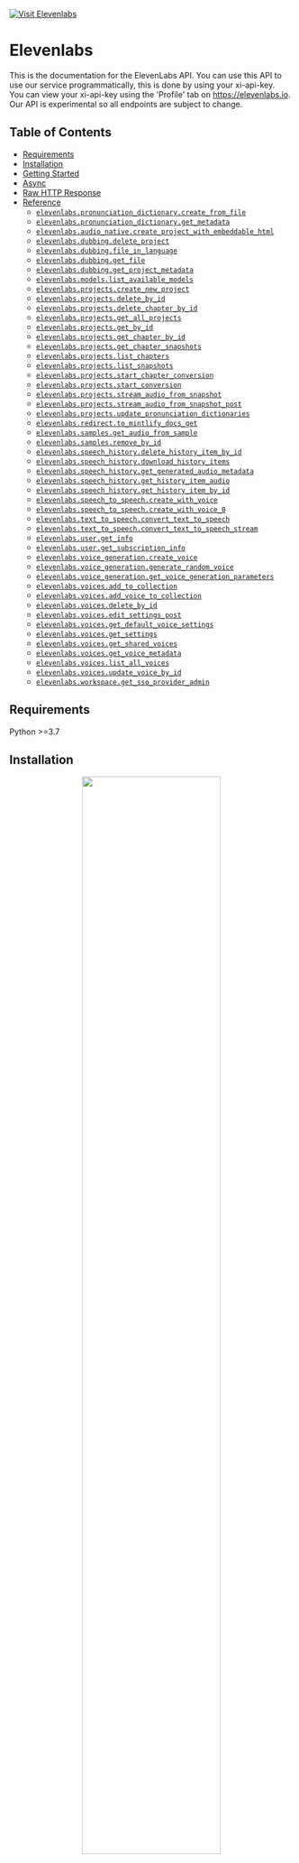 <div align="left">

[![Visit Elevenlabs](./header.png)](https://elevenlabs.com)

# Elevenlabs<a id="elevenlabs"></a>

This is the documentation for the ElevenLabs API. You can use this API to use our service programmatically, this is done by using your xi-api-key. <br/> You can view your xi-api-key using the 'Profile' tab on https://elevenlabs.io. Our API is experimental so all endpoints are subject to change.


</div>

## Table of Contents<a id="table-of-contents"></a>

<!-- toc -->

- [Requirements](#requirements)
- [Installation](#installation)
- [Getting Started](#getting-started)
- [Async](#async)
- [Raw HTTP Response](#raw-http-response)
- [Reference](#reference)
  * [`elevenlabs.pronunciation_dictionary.create_from_file`](#elevenlabspronunciation_dictionarycreate_from_file)
  * [`elevenlabs.pronunciation_dictionary.get_metadata`](#elevenlabspronunciation_dictionaryget_metadata)
  * [`elevenlabs.audio_native.create_project_with_embeddable_html`](#elevenlabsaudio_nativecreate_project_with_embeddable_html)
  * [`elevenlabs.dubbing.delete_project`](#elevenlabsdubbingdelete_project)
  * [`elevenlabs.dubbing.file_in_language`](#elevenlabsdubbingfile_in_language)
  * [`elevenlabs.dubbing.get_file`](#elevenlabsdubbingget_file)
  * [`elevenlabs.dubbing.get_project_metadata`](#elevenlabsdubbingget_project_metadata)
  * [`elevenlabs.models.list_available_models`](#elevenlabsmodelslist_available_models)
  * [`elevenlabs.projects.create_new_project`](#elevenlabsprojectscreate_new_project)
  * [`elevenlabs.projects.delete_by_id`](#elevenlabsprojectsdelete_by_id)
  * [`elevenlabs.projects.delete_chapter_by_id`](#elevenlabsprojectsdelete_chapter_by_id)
  * [`elevenlabs.projects.get_all_projects`](#elevenlabsprojectsget_all_projects)
  * [`elevenlabs.projects.get_by_id`](#elevenlabsprojectsget_by_id)
  * [`elevenlabs.projects.get_chapter_by_id`](#elevenlabsprojectsget_chapter_by_id)
  * [`elevenlabs.projects.get_chapter_snapshots`](#elevenlabsprojectsget_chapter_snapshots)
  * [`elevenlabs.projects.list_chapters`](#elevenlabsprojectslist_chapters)
  * [`elevenlabs.projects.list_snapshots`](#elevenlabsprojectslist_snapshots)
  * [`elevenlabs.projects.start_chapter_conversion`](#elevenlabsprojectsstart_chapter_conversion)
  * [`elevenlabs.projects.start_conversion`](#elevenlabsprojectsstart_conversion)
  * [`elevenlabs.projects.stream_audio_from_snapshot`](#elevenlabsprojectsstream_audio_from_snapshot)
  * [`elevenlabs.projects.stream_audio_from_snapshot_post`](#elevenlabsprojectsstream_audio_from_snapshot_post)
  * [`elevenlabs.projects.update_pronunciation_dictionaries`](#elevenlabsprojectsupdate_pronunciation_dictionaries)
  * [`elevenlabs.redirect.to_mintlify_docs_get`](#elevenlabsredirectto_mintlify_docs_get)
  * [`elevenlabs.samples.get_audio_from_sample`](#elevenlabssamplesget_audio_from_sample)
  * [`elevenlabs.samples.remove_by_id`](#elevenlabssamplesremove_by_id)
  * [`elevenlabs.speech_history.delete_history_item_by_id`](#elevenlabsspeech_historydelete_history_item_by_id)
  * [`elevenlabs.speech_history.download_history_items`](#elevenlabsspeech_historydownload_history_items)
  * [`elevenlabs.speech_history.get_generated_audio_metadata`](#elevenlabsspeech_historyget_generated_audio_metadata)
  * [`elevenlabs.speech_history.get_history_item_audio`](#elevenlabsspeech_historyget_history_item_audio)
  * [`elevenlabs.speech_history.get_history_item_by_id`](#elevenlabsspeech_historyget_history_item_by_id)
  * [`elevenlabs.speech_to_speech.create_with_voice`](#elevenlabsspeech_to_speechcreate_with_voice)
  * [`elevenlabs.speech_to_speech.create_with_voice_0`](#elevenlabsspeech_to_speechcreate_with_voice_0)
  * [`elevenlabs.text_to_speech.convert_text_to_speech`](#elevenlabstext_to_speechconvert_text_to_speech)
  * [`elevenlabs.text_to_speech.convert_text_to_speech_stream`](#elevenlabstext_to_speechconvert_text_to_speech_stream)
  * [`elevenlabs.user.get_info`](#elevenlabsuserget_info)
  * [`elevenlabs.user.get_subscription_info`](#elevenlabsuserget_subscription_info)
  * [`elevenlabs.voice_generation.create_voice`](#elevenlabsvoice_generationcreate_voice)
  * [`elevenlabs.voice_generation.generate_random_voice`](#elevenlabsvoice_generationgenerate_random_voice)
  * [`elevenlabs.voice_generation.get_voice_generation_parameters`](#elevenlabsvoice_generationget_voice_generation_parameters)
  * [`elevenlabs.voices.add_to_collection`](#elevenlabsvoicesadd_to_collection)
  * [`elevenlabs.voices.add_voice_to_collection`](#elevenlabsvoicesadd_voice_to_collection)
  * [`elevenlabs.voices.delete_by_id`](#elevenlabsvoicesdelete_by_id)
  * [`elevenlabs.voices.edit_settings_post`](#elevenlabsvoicesedit_settings_post)
  * [`elevenlabs.voices.get_default_voice_settings`](#elevenlabsvoicesget_default_voice_settings)
  * [`elevenlabs.voices.get_settings`](#elevenlabsvoicesget_settings)
  * [`elevenlabs.voices.get_shared_voices`](#elevenlabsvoicesget_shared_voices)
  * [`elevenlabs.voices.get_voice_metadata`](#elevenlabsvoicesget_voice_metadata)
  * [`elevenlabs.voices.list_all_voices`](#elevenlabsvoiceslist_all_voices)
  * [`elevenlabs.voices.update_voice_by_id`](#elevenlabsvoicesupdate_voice_by_id)
  * [`elevenlabs.workspace.get_sso_provider_admin`](#elevenlabsworkspaceget_sso_provider_admin)

<!-- tocstop -->

## Requirements<a id="requirements"></a>

Python >=3.7

## Installation<a id="installation"></a>
<div align="center">
  <a href="https://konfigthis.com/sdk-sign-up?company=ElevenLabs&language=Python">
    <img src="https://raw.githubusercontent.com/konfig-dev/brand-assets/HEAD/cta-images/python-cta.png" width="70%">
  </a>
</div>

## Getting Started<a id="getting-started"></a>

```python
from pprint import pprint
from eleven_labs_python_sdk import ElevenLabs, ApiException

elevenlabs = ElevenLabs()

try:
    # Add A Pronunciation Dictionary
    create_from_file_response = elevenlabs.pronunciation_dictionary.create_from_file(
        name="string_example",
        xi_api_key="string_example",
        description="string_example",
        file=open("/path/to/file", "rb"),
    )
    print(create_from_file_response)
except ApiException as e:
    print(
        "Exception when calling PronunciationDictionaryApi.create_from_file: %s\n" % e
    )
    pprint(e.body)
    if e.status == 422:
        pprint(e.body["detail"])
    pprint(e.headers)
    pprint(e.status)
    pprint(e.reason)
    pprint(e.round_trip_time)
```

## Async<a id="async"></a>

`async` support is available by prepending `a` to any method.

```python
import asyncio
from pprint import pprint
from eleven_labs_python_sdk import ElevenLabs, ApiException

elevenlabs = ElevenLabs()


async def main():
    try:
        # Add A Pronunciation Dictionary
        create_from_file_response = (
            await elevenlabs.pronunciation_dictionary.acreate_from_file(
                name="string_example",
                xi_api_key="string_example",
                description="string_example",
                file=open("/path/to/file", "rb"),
            )
        )
        print(create_from_file_response)
    except ApiException as e:
        print(
            "Exception when calling PronunciationDictionaryApi.create_from_file: %s\n"
            % e
        )
        pprint(e.body)
        if e.status == 422:
            pprint(e.body["detail"])
        pprint(e.headers)
        pprint(e.status)
        pprint(e.reason)
        pprint(e.round_trip_time)


asyncio.run(main())
```

## Raw HTTP Response<a id="raw-http-response"></a>

To access raw HTTP response values, use the `.raw` namespace.

```python
from pprint import pprint
from eleven_labs_python_sdk import ElevenLabs, ApiException

elevenlabs = ElevenLabs()

try:
    # Add A Pronunciation Dictionary
    create_from_file_response = (
        elevenlabs.pronunciation_dictionary.raw.create_from_file(
            name="string_example",
            xi_api_key="string_example",
            description="string_example",
            file=open("/path/to/file", "rb"),
        )
    )
    pprint(create_from_file_response.body)
    pprint(create_from_file_response.body["id"])
    pprint(create_from_file_response.body["name"])
    pprint(create_from_file_response.body["created_by"])
    pprint(create_from_file_response.body["creation_time_unix"])
    pprint(create_from_file_response.body["version_id"])
    pprint(create_from_file_response.body["description"])
    pprint(create_from_file_response.headers)
    pprint(create_from_file_response.status)
    pprint(create_from_file_response.round_trip_time)
except ApiException as e:
    print(
        "Exception when calling PronunciationDictionaryApi.create_from_file: %s\n" % e
    )
    pprint(e.body)
    if e.status == 422:
        pprint(e.body["detail"])
    pprint(e.headers)
    pprint(e.status)
    pprint(e.reason)
    pprint(e.round_trip_time)
```


## Reference<a id="reference"></a>
### `elevenlabs.pronunciation_dictionary.create_from_file`<a id="elevenlabspronunciation_dictionarycreate_from_file"></a>

Creates a new pronunciation dictionary from a lexicon .PLS file

#### 🛠️ Usage<a id="🛠️-usage"></a>

```python
create_from_file_response = elevenlabs.pronunciation_dictionary.create_from_file(
    name="string_example",
    xi_api_key="string_example",
    description="string_example",
    file=open("/path/to/file", "rb"),
)
```

#### ⚙️ Parameters<a id="⚙️-parameters"></a>

##### name: `str`<a id="name-str"></a>

The name of the pronunciation dictionary, used for identification only.

##### xi_api_key: `str`<a id="xi_api_key-str"></a>

Your API key. This is required by most endpoints to access our API programatically. You can view your xi-api-key using the 'Profile' tab on the website.

##### description: `str`<a id="description-str"></a>

A description of the pronunciation dictionary, used for identification only.

##### file: `IO`<a id="file-io"></a>

A lexicon .pls file which we will use to initialize the project with.

#### ⚙️ Request Body<a id="⚙️-request-body"></a>

[`BodyAddAPronunciationDictionaryV1PronunciationDictionariesAddFromFilePost`](./eleven_labs_python_sdk/type/body_add_a_pronunciation_dictionary_v1_pronunciation_dictionaries_add_from_file_post.py)
#### 🔄 Return<a id="🔄-return"></a>

[`AddPronunciationDictionaryResponseModel`](./eleven_labs_python_sdk/pydantic/add_pronunciation_dictionary_response_model.py)

#### 🌐 Endpoint<a id="🌐-endpoint"></a>

`/v1/pronunciation-dictionaries/add-from-file` `post`

[🔙 **Back to Table of Contents**](#table-of-contents)

---

### `elevenlabs.pronunciation_dictionary.get_metadata`<a id="elevenlabspronunciation_dictionaryget_metadata"></a>

Get metadata for a pronunciation dictionary

#### 🛠️ Usage<a id="🛠️-usage"></a>

```python
get_metadata_response = elevenlabs.pronunciation_dictionary.get_metadata(
    pronunciation_dictionary_id="21m00Tcm4TlvDq8ikWAM",
    xi_api_key="string_example",
)
```

#### ⚙️ Parameters<a id="⚙️-parameters"></a>

##### pronunciation_dictionary_id: `str`<a id="pronunciation_dictionary_id-str"></a>

The id of the pronunciation dictionary

##### xi_api_key: `str`<a id="xi_api_key-str"></a>

Your API key. This is required by most endpoints to access our API programatically. You can view your xi-api-key using the 'Profile' tab on the website.

#### 🔄 Return<a id="🔄-return"></a>

[`GetPronunciationDictionaryMetadataResponseModel`](./eleven_labs_python_sdk/pydantic/get_pronunciation_dictionary_metadata_response_model.py)

#### 🌐 Endpoint<a id="🌐-endpoint"></a>

`/v1/pronunciation-dictionaries/{pronunciation_dictionary_id}` `get`

[🔙 **Back to Table of Contents**](#table-of-contents)

---

### `elevenlabs.audio_native.create_project_with_embeddable_html`<a id="elevenlabsaudio_nativecreate_project_with_embeddable_html"></a>

Creates AudioNative enabled project, optionally starts conversion and returns project id and embeddable html snippet.

#### 🛠️ Usage<a id="🛠️-usage"></a>

```python
create_project_with_embeddable_html_response = (
    elevenlabs.audio_native.create_project_with_embeddable_html(
        name="string_example",
        file=open("/path/to/file", "rb"),
        xi_api_key="string_example",
        title="string_example",
        image="string_example",
        author="string_example",
        small=False,
        text_color="string_example",
        background_color="string_example",
        sessionization=0,
        voice_id="string_example",
        model_id="string_example",
        auto_convert=False,
    )
)
```

#### ⚙️ Parameters<a id="⚙️-parameters"></a>

##### name: `str`<a id="name-str"></a>

Project name.

##### file: `IO`<a id="file-io"></a>

Either txt or HTML input file containing the article content. HTML should be formatted as follows '&lt;html&gt;&lt;body&gt;&lt;div&gt;&lt;p&gt;Your content&lt;/p&gt;&lt;h5&gt;More of your content&lt;/h5&gt;&lt;p&gt;Some more of your content&lt;/p&gt;&lt;/div&gt;&lt;/body&gt;&lt;/html&gt;'

##### xi_api_key: `str`<a id="xi_api_key-str"></a>

Your API key. This is required by most endpoints to access our API programatically. You can view your xi-api-key using the 'Profile' tab on the website.

##### title: `str`<a id="title-str"></a>

Title used in the player and inserted at the top of the uploaded article. If not provided, the default title set in the Player settings is used.

##### image: `str`<a id="image-str"></a>

Image URL used in the player. If not provided, default image set in the Player settings is used.

##### author: `str`<a id="author-str"></a>

Author used in the player and inserted at the start of the uploaded article. If not provided, the default author set in the Player settings is used.

##### small: `bool`<a id="small-bool"></a>

Whether to use small player or not. If not provided, default value set in the Player settings is used.

##### text_color: `str`<a id="text_color-str"></a>

Text color used in the player. If not provided, default text color set in the Player settings is used.

##### background_color: `str`<a id="background_color-str"></a>

Background color used in the player. If not provided, default background color set in the Player settings is used.

##### sessionization: `int`<a id="sessionization-int"></a>

Specifies for how many minutes to persist the session across page reloads. If not provided, default sessionization set in the Player settings is used.

##### voice_id: `str`<a id="voice_id-str"></a>

Voice ID used to voice the content. If not provided, default voice ID set in the Player settings is used.

##### model_id: `str`<a id="model_id-str"></a>

TTS Model ID used in the player. If not provided, default model ID set in the Player settings is used.

##### auto_convert: `bool`<a id="auto_convert-bool"></a>

Whether to auto convert the project to audio or not.

#### ⚙️ Request Body<a id="⚙️-request-body"></a>

[`BodyCreatesAudioNativeEnabledProjectV1AudioNativePost`](./eleven_labs_python_sdk/type/body_creates_audio_native_enabled_project_v1_audio_native_post.py)
#### 🔄 Return<a id="🔄-return"></a>

[`AudioNativeCreateProjectResponseModel`](./eleven_labs_python_sdk/pydantic/audio_native_create_project_response_model.py)

#### 🌐 Endpoint<a id="🌐-endpoint"></a>

`/v1/audio-native` `post`

[🔙 **Back to Table of Contents**](#table-of-contents)

---

### `elevenlabs.dubbing.delete_project`<a id="elevenlabsdubbingdelete_project"></a>

Deletes a dubbing project.

#### 🛠️ Usage<a id="🛠️-usage"></a>

```python
delete_project_response = elevenlabs.dubbing.delete_project(
    dubbing_id="dubbing_id_example",
    xi_api_key="string_example",
)
```

#### ⚙️ Parameters<a id="⚙️-parameters"></a>

##### dubbing_id: `str`<a id="dubbing_id-str"></a>

ID of the dubbing project.

##### xi_api_key: `str`<a id="xi_api_key-str"></a>

Your API key. This is required by most endpoints to access our API programatically. You can view your xi-api-key using the 'Profile' tab on the website.

#### 🌐 Endpoint<a id="🌐-endpoint"></a>

`/v1/dubbing/{dubbing_id}` `delete`

[🔙 **Back to Table of Contents**](#table-of-contents)

---

### `elevenlabs.dubbing.file_in_language`<a id="elevenlabsdubbingfile_in_language"></a>

Dubs provided audio or video file into given language.

#### 🛠️ Usage<a id="🛠️-usage"></a>

```python
file_in_language_response = elevenlabs.dubbing.file_in_language(
    target_lang="string_example",
    xi_api_key="string_example",
    mode="string_example",
    file=open("/path/to/file", "rb"),
    csv_file=open("/path/to/file", "rb"),
    foreground_audio_file=open("/path/to/file", "rb"),
    background_audio_file=open("/path/to/file", "rb"),
    name="string_example",
    source_url="string_example",
    source_lang="auto",
    num_speakers=0,
    watermark=False,
    start_time=1,
    end_time=1,
    highest_resolution=False,
    dubbing_studio=False,
)
```

#### ⚙️ Parameters<a id="⚙️-parameters"></a>

##### target_lang: `str`<a id="target_lang-str"></a>

Target language.

##### xi_api_key: `str`<a id="xi_api_key-str"></a>

Your API key. This is required by most endpoints to access our API programatically. You can view your xi-api-key using the 'Profile' tab on the website.

##### mode: `str`<a id="mode-str"></a>

automatic or manual.

##### file: `IO`<a id="file-io"></a>

One or more audio files to clone the voice from

##### csv_file: `IO`<a id="csv_file-io"></a>

CSV file containing transcription/translation metadata

##### foreground_audio_file: `IO`<a id="foreground_audio_file-io"></a>

For use only with csv input

##### background_audio_file: `IO`<a id="background_audio_file-io"></a>

For use only with csv input

##### name: `str`<a id="name-str"></a>

Name of the dubbing project.

##### source_url: `str`<a id="source_url-str"></a>

URL of the source video/audio file.

##### source_lang: `str`<a id="source_lang-str"></a>

Source language.

##### num_speakers: `int`<a id="num_speakers-int"></a>

Number of speakers to use for the dubbing.

##### watermark: `bool`<a id="watermark-bool"></a>

Whether to apply watermark to the output video.

##### start_time: `int`<a id="start_time-int"></a>

Start time of the source video/audio file.

##### end_time: `int`<a id="end_time-int"></a>

End time of the source video/audio file.

##### highest_resolution: `bool`<a id="highest_resolution-bool"></a>

Whether to use the highest resolution available.

##### dubbing_studio: `bool`<a id="dubbing_studio-bool"></a>

Whether to prepare dub for edits in dubbing studio.

#### ⚙️ Request Body<a id="⚙️-request-body"></a>

[`BodyDubAVideoOrAnAudioFileV1DubbingPost`](./eleven_labs_python_sdk/type/body_dub_a_video_or_an_audio_file_v1_dubbing_post.py)
#### 🔄 Return<a id="🔄-return"></a>

[`DoDubbingResponseModel`](./eleven_labs_python_sdk/pydantic/do_dubbing_response_model.py)

#### 🌐 Endpoint<a id="🌐-endpoint"></a>

`/v1/dubbing` `post`

[🔙 **Back to Table of Contents**](#table-of-contents)

---

### `elevenlabs.dubbing.get_file`<a id="elevenlabsdubbingget_file"></a>

Returns dubbed file as a streamed file. Videos will be returned in MP4 format and audio only dubs will be returned in MP3.

#### 🛠️ Usage<a id="🛠️-usage"></a>

```python
elevenlabs.dubbing.get_file(
    dubbing_id="dubbing_id_example",
    language_code="language_code_example",
    xi_api_key="string_example",
)
```

#### ⚙️ Parameters<a id="⚙️-parameters"></a>

##### dubbing_id: `str`<a id="dubbing_id-str"></a>

ID of the dubbing project.

##### language_code: `str`<a id="language_code-str"></a>

ID of the language.

##### xi_api_key: `str`<a id="xi_api_key-str"></a>

Your API key. This is required by most endpoints to access our API programatically. You can view your xi-api-key using the 'Profile' tab on the website.

#### 🌐 Endpoint<a id="🌐-endpoint"></a>

`/v1/dubbing/{dubbing_id}/audio/{language_code}` `get`

[🔙 **Back to Table of Contents**](#table-of-contents)

---

### `elevenlabs.dubbing.get_project_metadata`<a id="elevenlabsdubbingget_project_metadata"></a>

Returns metadata about a dubbing project, including whether it's still in progress or not

#### 🛠️ Usage<a id="🛠️-usage"></a>

```python
get_project_metadata_response = elevenlabs.dubbing.get_project_metadata(
    dubbing_id="dubbing_id_example",
    xi_api_key="string_example",
)
```

#### ⚙️ Parameters<a id="⚙️-parameters"></a>

##### dubbing_id: `str`<a id="dubbing_id-str"></a>

ID of the dubbing project.

##### xi_api_key: `str`<a id="xi_api_key-str"></a>

Your API key. This is required by most endpoints to access our API programatically. You can view your xi-api-key using the 'Profile' tab on the website.

#### 🔄 Return<a id="🔄-return"></a>

[`DubbingMetadataResponse`](./eleven_labs_python_sdk/pydantic/dubbing_metadata_response.py)

#### 🌐 Endpoint<a id="🌐-endpoint"></a>

`/v1/dubbing/{dubbing_id}` `get`

[🔙 **Back to Table of Contents**](#table-of-contents)

---

### `elevenlabs.models.list_available_models`<a id="elevenlabsmodelslist_available_models"></a>

Gets a list of available models.

#### 🛠️ Usage<a id="🛠️-usage"></a>

```python
list_available_models_response = elevenlabs.models.list_available_models(
    xi_api_key="string_example",
)
```

#### ⚙️ Parameters<a id="⚙️-parameters"></a>

##### xi_api_key: `str`<a id="xi_api_key-str"></a>

Your API key. This is required by most endpoints to access our API programatically. You can view your xi-api-key using the 'Profile' tab on the website.

#### 🔄 Return<a id="🔄-return"></a>

[`ModelsListAvailableModelsResponse`](./eleven_labs_python_sdk/pydantic/models_list_available_models_response.py)

#### 🌐 Endpoint<a id="🌐-endpoint"></a>

`/v1/models` `get`

[🔙 **Back to Table of Contents**](#table-of-contents)

---

### `elevenlabs.projects.create_new_project`<a id="elevenlabsprojectscreate_new_project"></a>

Creates a new project, it can be either initialized as blank, from a document or from a URL.

#### 🛠️ Usage<a id="🛠️-usage"></a>

```python
create_new_project_response = elevenlabs.projects.create_new_project(
    name="string_example",
    default_title_voice_id="string_example",
    default_paragraph_voice_id="string_example",
    default_model_id="string_example",
    pronunciation_dictionary_locators=["string_example"],
    xi_api_key="string_example",
    title="string_example",
    from_url="string_example",
    from_document=open("/path/to/file", "rb"),
    quality_preset="standard",
    author="string_example",
    isbn_number="string_example",
    acx_volume_normalization=False,
    volume_normalization=False,
    callback_url="string_example",
)
```

#### ⚙️ Parameters<a id="⚙️-parameters"></a>

##### name: `str`<a id="name-str"></a>

The name of the project, used for identification only.

##### default_title_voice_id: `str`<a id="default_title_voice_id-str"></a>

The voice_id that corresponds to the default voice used for new titles.

##### default_paragraph_voice_id: `str`<a id="default_paragraph_voice_id-str"></a>

The voice_id that corresponds to the default voice used for new paragraphs.

##### default_model_id: `str`<a id="default_model_id-str"></a>

The model_id of the model to be used for this project, you can query GET https://api.elevenlabs.io/v1/models to list all available models.

##### pronunciation_dictionary_locators: [`BodyAddProjectV1ProjectsAddPostPronunciationDictionaryLocators`](./eleven_labs_python_sdk/type/body_add_project_v1_projects_add_post_pronunciation_dictionary_locators.py)<a id="pronunciation_dictionary_locators-bodyaddprojectv1projectsaddpostpronunciationdictionarylocatorseleven_labs_python_sdktypebody_add_project_v1_projects_add_post_pronunciation_dictionary_locatorspy"></a>

##### xi_api_key: `str`<a id="xi_api_key-str"></a>

Your API key. This is required by most endpoints to access our API programatically. You can view your xi-api-key using the 'Profile' tab on the website.

##### title: `str`<a id="title-str"></a>

An optional name of the author of the project, this will be added as metadata to the mp3 file on project / chapter download.

##### from_url: `str`<a id="from_url-str"></a>

An optional URL from which we will extract content to initialize the project. If this is set, 'from_url' must be null. If neither 'from_url' or 'from_document' are provided we will initialize the project as blank.

##### from_document: `IO`<a id="from_document-io"></a>

An optional .epub, .pdf, .txt or similar file can be provided. If provided, we will initialize the project with its content. If this is set, 'from_url' must be null.  If neither 'from_url' or 'from_document' are provided we will initialize the project as blank.

##### quality_preset: `str`<a id="quality_preset-str"></a>

Output quality of the generated audio. Must be one of: standard - standard output format, 128kbps with 44.1kHz sample rate. high - high quality output format, 192kbps with 44.1kHz sample rate and major improvements on our side. Using this setting increases the character cost by 20%. ultra - ultra quality output format, 192kbps with 44.1kHz sample rate and highest improvements on our side. Using this setting increases the character cost by 50%. 

##### author: `str`<a id="author-str"></a>

An optional name of the author of the project, this will be added as metadata to the mp3 file on project / chapter download.

##### isbn_number: `str`<a id="isbn_number-str"></a>

An optional ISBN number of the project you want to create, this will be added as metadata to the mp3 file on project / chapter download.

##### acx_volume_normalization: `bool`<a id="acx_volume_normalization-bool"></a>

[Deprecated] When the project is downloaded, should the returned audio have postprocessing in order to make it compliant with audiobook normalized volume requirements

##### volume_normalization: `bool`<a id="volume_normalization-bool"></a>

When the project is downloaded, should the returned audio have postprocessing in order to make it compliant with audiobook normalized volume requirements

##### callback_url: `str`<a id="callback_url-str"></a>

A url that will be called by our service when the project is converted with a json containing the status of the conversion

#### ⚙️ Request Body<a id="⚙️-request-body"></a>

[`BodyAddProjectV1ProjectsAddPost`](./eleven_labs_python_sdk/type/body_add_project_v1_projects_add_post.py)
#### 🔄 Return<a id="🔄-return"></a>

[`AddProjectResponseModel`](./eleven_labs_python_sdk/pydantic/add_project_response_model.py)

#### 🌐 Endpoint<a id="🌐-endpoint"></a>

`/v1/projects/add` `post`

[🔙 **Back to Table of Contents**](#table-of-contents)

---

### `elevenlabs.projects.delete_by_id`<a id="elevenlabsprojectsdelete_by_id"></a>

Delete a project by its project_id.

#### 🛠️ Usage<a id="🛠️-usage"></a>

```python
delete_by_id_response = elevenlabs.projects.delete_by_id(
    project_id="21m00Tcm4TlvDq8ikWAM",
    xi_api_key="string_example",
)
```

#### ⚙️ Parameters<a id="⚙️-parameters"></a>

##### project_id: `str`<a id="project_id-str"></a>

The project_id of the project, you can query GET https://api.elevenlabs.io/v1/projects to list all available projects.

##### xi_api_key: `str`<a id="xi_api_key-str"></a>

Your API key. This is required by most endpoints to access our API programatically. You can view your xi-api-key using the 'Profile' tab on the website.

#### 🌐 Endpoint<a id="🌐-endpoint"></a>

`/v1/projects/{project_id}` `delete`

[🔙 **Back to Table of Contents**](#table-of-contents)

---

### `elevenlabs.projects.delete_chapter_by_id`<a id="elevenlabsprojectsdelete_chapter_by_id"></a>

Delete a chapter by its chapter_id.

#### 🛠️ Usage<a id="🛠️-usage"></a>

```python
delete_chapter_by_id_response = elevenlabs.projects.delete_chapter_by_id(
    project_id="21m00Tcm4TlvDq8ikWAM",
    chapter_id="21m00Tcm4TlvDq8ikWAM",
    xi_api_key="string_example",
)
```

#### ⚙️ Parameters<a id="⚙️-parameters"></a>

##### project_id: `str`<a id="project_id-str"></a>

The project_id of the project, you can query GET https://api.elevenlabs.io/v1/projects to list all available projects.

##### chapter_id: `str`<a id="chapter_id-str"></a>

The chapter_id of the chapter. You can query GET https://api.elevenlabs.io/v1/projects/{project_id}/chapters to list all available chapters for a project.

##### xi_api_key: `str`<a id="xi_api_key-str"></a>

Your API key. This is required by most endpoints to access our API programatically. You can view your xi-api-key using the 'Profile' tab on the website.

#### 🌐 Endpoint<a id="🌐-endpoint"></a>

`/v1/projects/{project_id}/chapters/{chapter_id}` `delete`

[🔙 **Back to Table of Contents**](#table-of-contents)

---

### `elevenlabs.projects.get_all_projects`<a id="elevenlabsprojectsget_all_projects"></a>

Returns a list of your projects together and its metadata.

#### 🛠️ Usage<a id="🛠️-usage"></a>

```python
get_all_projects_response = elevenlabs.projects.get_all_projects(
    xi_api_key="string_example",
)
```

#### ⚙️ Parameters<a id="⚙️-parameters"></a>

##### xi_api_key: `str`<a id="xi_api_key-str"></a>

Your API key. This is required by most endpoints to access our API programatically. You can view your xi-api-key using the 'Profile' tab on the website.

#### 🔄 Return<a id="🔄-return"></a>

[`GetProjectsResponseModel`](./eleven_labs_python_sdk/pydantic/get_projects_response_model.py)

#### 🌐 Endpoint<a id="🌐-endpoint"></a>

`/v1/projects` `get`

[🔙 **Back to Table of Contents**](#table-of-contents)

---

### `elevenlabs.projects.get_by_id`<a id="elevenlabsprojectsget_by_id"></a>

Returns information about a specific project. This endpoint returns more detailed information about a project than GET api.elevenlabs.io/v1/projects.

#### 🛠️ Usage<a id="🛠️-usage"></a>

```python
get_by_id_response = elevenlabs.projects.get_by_id(
    project_id="21m00Tcm4TlvDq8ikWAM",
    xi_api_key="string_example",
)
```

#### ⚙️ Parameters<a id="⚙️-parameters"></a>

##### project_id: `str`<a id="project_id-str"></a>

The project_id of the project, you can query GET https://api.elevenlabs.io/v1/projects to list all available projects.

##### xi_api_key: `str`<a id="xi_api_key-str"></a>

Your API key. This is required by most endpoints to access our API programatically. You can view your xi-api-key using the 'Profile' tab on the website.

#### 🔄 Return<a id="🔄-return"></a>

[`ProjectExtendedResponseModel`](./eleven_labs_python_sdk/pydantic/project_extended_response_model.py)

#### 🌐 Endpoint<a id="🌐-endpoint"></a>

`/v1/projects/{project_id}` `get`

[🔙 **Back to Table of Contents**](#table-of-contents)

---

### `elevenlabs.projects.get_chapter_by_id`<a id="elevenlabsprojectsget_chapter_by_id"></a>

Returns information about a specific chapter.

#### 🛠️ Usage<a id="🛠️-usage"></a>

```python
get_chapter_by_id_response = elevenlabs.projects.get_chapter_by_id(
    project_id="21m00Tcm4TlvDq8ikWAM",
    chapter_id="21m00Tcm4TlvDq8ikWAM",
    xi_api_key="string_example",
)
```

#### ⚙️ Parameters<a id="⚙️-parameters"></a>

##### project_id: `str`<a id="project_id-str"></a>

The project_id of the project, you can query GET https://api.elevenlabs.io/v1/projects to list all available projects.

##### chapter_id: `str`<a id="chapter_id-str"></a>

The chapter_id of the chapter. You can query GET https://api.elevenlabs.io/v1/projects/{project_id}/chapters to list all available chapters for a project.

##### xi_api_key: `str`<a id="xi_api_key-str"></a>

Your API key. This is required by most endpoints to access our API programatically. You can view your xi-api-key using the 'Profile' tab on the website.

#### 🔄 Return<a id="🔄-return"></a>

[`ChapterResponseModel`](./eleven_labs_python_sdk/pydantic/chapter_response_model.py)

#### 🌐 Endpoint<a id="🌐-endpoint"></a>

`/v1/projects/{project_id}/chapters/{chapter_id}` `get`

[🔙 **Back to Table of Contents**](#table-of-contents)

---

### `elevenlabs.projects.get_chapter_snapshots`<a id="elevenlabsprojectsget_chapter_snapshots"></a>

Gets information about all the snapshots of a chapter, each snapshot corresponds can be downloaded as audio. Whenever a chapter is converted a snapshot will be automatically created.

#### 🛠️ Usage<a id="🛠️-usage"></a>

```python
get_chapter_snapshots_response = elevenlabs.projects.get_chapter_snapshots(
    project_id="21m00Tcm4TlvDq8ikWAM",
    chapter_id="21m00Tcm4TlvDq8ikWAM",
    xi_api_key="string_example",
)
```

#### ⚙️ Parameters<a id="⚙️-parameters"></a>

##### project_id: `str`<a id="project_id-str"></a>

The project_id of the project, you can query GET https://api.elevenlabs.io/v1/projects to list all available projects.

##### chapter_id: `str`<a id="chapter_id-str"></a>

The chapter_id of the chapter. You can query GET https://api.elevenlabs.io/v1/projects/{project_id}/chapters to list all available chapters for a project.

##### xi_api_key: `str`<a id="xi_api_key-str"></a>

Your API key. This is required by most endpoints to access our API programatically. You can view your xi-api-key using the 'Profile' tab on the website.

#### 🔄 Return<a id="🔄-return"></a>

[`ChapterSnapshotsResponseModel`](./eleven_labs_python_sdk/pydantic/chapter_snapshots_response_model.py)

#### 🌐 Endpoint<a id="🌐-endpoint"></a>

`/v1/projects/{project_id}/chapters/{chapter_id}/snapshots` `get`

[🔙 **Back to Table of Contents**](#table-of-contents)

---

### `elevenlabs.projects.list_chapters`<a id="elevenlabsprojectslist_chapters"></a>

Returns a list of your chapters for a project together and its metadata.

#### 🛠️ Usage<a id="🛠️-usage"></a>

```python
list_chapters_response = elevenlabs.projects.list_chapters(
    project_id="21m00Tcm4TlvDq8ikWAM",
    xi_api_key="string_example",
)
```

#### ⚙️ Parameters<a id="⚙️-parameters"></a>

##### project_id: `str`<a id="project_id-str"></a>

The project_id of the project, you can query GET https://api.elevenlabs.io/v1/projects to list all available projects.

##### xi_api_key: `str`<a id="xi_api_key-str"></a>

Your API key. This is required by most endpoints to access our API programatically. You can view your xi-api-key using the 'Profile' tab on the website.

#### 🔄 Return<a id="🔄-return"></a>

[`GetChaptersResponseModel`](./eleven_labs_python_sdk/pydantic/get_chapters_response_model.py)

#### 🌐 Endpoint<a id="🌐-endpoint"></a>

`/v1/projects/{project_id}/chapters` `get`

[🔙 **Back to Table of Contents**](#table-of-contents)

---

### `elevenlabs.projects.list_snapshots`<a id="elevenlabsprojectslist_snapshots"></a>

Gets the snapshots of a project.

#### 🛠️ Usage<a id="🛠️-usage"></a>

```python
list_snapshots_response = elevenlabs.projects.list_snapshots(
    project_id="21m00Tcm4TlvDq8ikWAM",
    xi_api_key="string_example",
)
```

#### ⚙️ Parameters<a id="⚙️-parameters"></a>

##### project_id: `str`<a id="project_id-str"></a>

The project_id of the project, you can query GET https://api.elevenlabs.io/v1/projects to list all available projects.

##### xi_api_key: `str`<a id="xi_api_key-str"></a>

Your API key. This is required by most endpoints to access our API programatically. You can view your xi-api-key using the 'Profile' tab on the website.

#### 🔄 Return<a id="🔄-return"></a>

[`ProjectSnapshotsResponseModel`](./eleven_labs_python_sdk/pydantic/project_snapshots_response_model.py)

#### 🌐 Endpoint<a id="🌐-endpoint"></a>

`/v1/projects/{project_id}/snapshots` `get`

[🔙 **Back to Table of Contents**](#table-of-contents)

---

### `elevenlabs.projects.start_chapter_conversion`<a id="elevenlabsprojectsstart_chapter_conversion"></a>

Starts conversion of a specific chapter.

#### 🛠️ Usage<a id="🛠️-usage"></a>

```python
start_chapter_conversion_response = elevenlabs.projects.start_chapter_conversion(
    project_id="21m00Tcm4TlvDq8ikWAM",
    chapter_id="21m00Tcm4TlvDq8ikWAM",
    xi_api_key="string_example",
)
```

#### ⚙️ Parameters<a id="⚙️-parameters"></a>

##### project_id: `str`<a id="project_id-str"></a>

The project_id of the project, you can query GET https://api.elevenlabs.io/v1/projects to list all available projects.

##### chapter_id: `str`<a id="chapter_id-str"></a>

The chapter_id of the chapter. You can query GET https://api.elevenlabs.io/v1/projects/{project_id}/chapters to list all available chapters for a project.

##### xi_api_key: `str`<a id="xi_api_key-str"></a>

Your API key. This is required by most endpoints to access our API programatically. You can view your xi-api-key using the 'Profile' tab on the website.

#### 🌐 Endpoint<a id="🌐-endpoint"></a>

`/v1/projects/{project_id}/chapters/{chapter_id}/convert` `post`

[🔙 **Back to Table of Contents**](#table-of-contents)

---

### `elevenlabs.projects.start_conversion`<a id="elevenlabsprojectsstart_conversion"></a>

Starts conversion of a project and all of its chapters.

#### 🛠️ Usage<a id="🛠️-usage"></a>

```python
start_conversion_response = elevenlabs.projects.start_conversion(
    project_id="21m00Tcm4TlvDq8ikWAM",
    xi_api_key="string_example",
)
```

#### ⚙️ Parameters<a id="⚙️-parameters"></a>

##### project_id: `str`<a id="project_id-str"></a>

The project_id of the project, you can query GET https://api.elevenlabs.io/v1/projects to list all available projects.

##### xi_api_key: `str`<a id="xi_api_key-str"></a>

Your API key. This is required by most endpoints to access our API programatically. You can view your xi-api-key using the 'Profile' tab on the website.

#### 🌐 Endpoint<a id="🌐-endpoint"></a>

`/v1/projects/{project_id}/convert` `post`

[🔙 **Back to Table of Contents**](#table-of-contents)

---

### `elevenlabs.projects.stream_audio_from_snapshot`<a id="elevenlabsprojectsstream_audio_from_snapshot"></a>

Stream the audio from a project snapshot.

#### 🛠️ Usage<a id="🛠️-usage"></a>

```python
elevenlabs.projects.stream_audio_from_snapshot(
    project_id="21m00Tcm4TlvDq8ikWAM",
    project_snapshot_id="21m00Tcm4TlvDq8ikWAM",
    xi_api_key="string_example",
)
```

#### ⚙️ Parameters<a id="⚙️-parameters"></a>

##### project_id: `str`<a id="project_id-str"></a>

The project_id of the project, you can query GET https://api.elevenlabs.io/v1/projects to list all available projects.

##### project_snapshot_id: `str`<a id="project_snapshot_id-str"></a>

The project_snapshot_id of the project snapshot. You can query GET /v1/projects/{project_id}/snapshots to list all available snapshots for a project.

##### xi_api_key: `str`<a id="xi_api_key-str"></a>

Your API key. This is required by most endpoints to access our API programatically. You can view your xi-api-key using the 'Profile' tab on the website.

#### 🌐 Endpoint<a id="🌐-endpoint"></a>

`/v1/projects/{project_id}/snapshots/{project_snapshot_id}/stream` `post`

[🔙 **Back to Table of Contents**](#table-of-contents)

---

### `elevenlabs.projects.stream_audio_from_snapshot_post`<a id="elevenlabsprojectsstream_audio_from_snapshot_post"></a>

Stream the audio from a chapter snapshot. Use GET /v1/projects/{project_id}/chapters/{chapter_id}/snapshots to return the chapter snapshots of a chapter.

#### 🛠️ Usage<a id="🛠️-usage"></a>

```python
elevenlabs.projects.stream_audio_from_snapshot_post(
    project_id="21m00Tcm4TlvDq8ikWAM",
    chapter_id="21m00Tcm4TlvDq8ikWAM",
    chapter_snapshot_id="21m00Tcm4TlvDq8ikWAM",
    xi_api_key="string_example",
)
```

#### ⚙️ Parameters<a id="⚙️-parameters"></a>

##### project_id: `str`<a id="project_id-str"></a>

The project_id of the project, you can query GET https://api.elevenlabs.io/v1/projects to list all available projects.

##### chapter_id: `str`<a id="chapter_id-str"></a>

The chapter_id of the chapter. You can query GET https://api.elevenlabs.io/v1/projects/{project_id}/chapters to list all available chapters for a project.

##### chapter_snapshot_id: `str`<a id="chapter_snapshot_id-str"></a>

The chapter_snapshot_id of the chapter snapshot. You can query GET /v1/projects/{project_id}/chapters/{chapter_id}/snapshots to the all available snapshots for a chapter.

##### xi_api_key: `str`<a id="xi_api_key-str"></a>

Your API key. This is required by most endpoints to access our API programatically. You can view your xi-api-key using the 'Profile' tab on the website.

#### 🌐 Endpoint<a id="🌐-endpoint"></a>

`/v1/projects/{project_id}/chapters/{chapter_id}/snapshots/{chapter_snapshot_id}/stream` `post`

[🔙 **Back to Table of Contents**](#table-of-contents)

---

### `elevenlabs.projects.update_pronunciation_dictionaries`<a id="elevenlabsprojectsupdate_pronunciation_dictionaries"></a>

Updates the set of pronunciation dictionaries acting on a project. This will automatically mark text within this project as requiring reconverting where the new dictionary would apply or the old one no longer does.

#### 🛠️ Usage<a id="🛠️-usage"></a>

```python
update_pronunciation_dictionaries_response = (
    elevenlabs.projects.update_pronunciation_dictionaries(
        pronunciation_dictionary_locators=[
            {
                "pronunciation_dictionary_id": "pronunciation_dictionary_id_example",
                "version_id": "version_id_example",
            }
        ],
        project_id="21m00Tcm4TlvDq8ikWAM",
        xi_api_key="string_example",
    )
)
```

#### ⚙️ Parameters<a id="⚙️-parameters"></a>

##### pronunciation_dictionary_locators: List[`PronunciationDictionaryVersionLocatorDBModel`]<a id="pronunciation_dictionary_locators-listpronunciationdictionaryversionlocatordbmodel"></a>

A list of pronunciation dictionary locators (id, version_id) encoded as a list of JSON strings for pronunciation dictionaries to be applied to the text.  A list of json encoded strings is required as adding projects may occur through formData as opposed to jsonBody

##### project_id: `str`<a id="project_id-str"></a>

The project_id of the project, you can query GET https://api.elevenlabs.io/v1/projects to list all available projects.

##### xi_api_key: `str`<a id="xi_api_key-str"></a>

Your API key. This is required by most endpoints to access our API programatically. You can view your xi-api-key using the 'Profile' tab on the website.

#### ⚙️ Request Body<a id="⚙️-request-body"></a>

[`BodyUpdatePronunciationDictionariesV1ProjectsProjectIdUpdatePronunciationDictionariesPost`](./eleven_labs_python_sdk/type/body_update_pronunciation_dictionaries_v1_projects_project_id_update_pronunciation_dictionaries_post.py)
#### 🌐 Endpoint<a id="🌐-endpoint"></a>

`/v1/projects/{project_id}/update-pronunciation-dictionaries` `post`

[🔙 **Back to Table of Contents**](#table-of-contents)

---

### `elevenlabs.redirect.to_mintlify_docs_get`<a id="elevenlabsredirectto_mintlify_docs_get"></a>

Redirect To Mintlify

#### 🛠️ Usage<a id="🛠️-usage"></a>

```python
to_mintlify_docs_get_response = elevenlabs.redirect.to_mintlify_docs_get()
```

#### 🌐 Endpoint<a id="🌐-endpoint"></a>

`/docs` `get`

[🔙 **Back to Table of Contents**](#table-of-contents)

---

### `elevenlabs.samples.get_audio_from_sample`<a id="elevenlabssamplesget_audio_from_sample"></a>

Returns the audio corresponding to a sample attached to a voice.

#### 🛠️ Usage<a id="🛠️-usage"></a>

```python
elevenlabs.samples.get_audio_from_sample(
    voice_id="21m00Tcm4TlvDq8ikWAM",
    sample_id="VW7YKqPnjY4h39yTbx2L",
    xi_api_key="string_example",
)
```

#### ⚙️ Parameters<a id="⚙️-parameters"></a>

##### voice_id: `str`<a id="voice_id-str"></a>

Voice ID to be used, you can use https://api.elevenlabs.io/v1/voices to list all the available voices.

##### sample_id: `str`<a id="sample_id-str"></a>

Sample ID to be used, you can use GET https://api.elevenlabs.io/v1/voices/{voice_id} to list all the available samples for a voice.

##### xi_api_key: `str`<a id="xi_api_key-str"></a>

Your API key. This is required by most endpoints to access our API programatically. You can view your xi-api-key using the 'Profile' tab on the website.

#### 🌐 Endpoint<a id="🌐-endpoint"></a>

`/v1/voices/{voice_id}/samples/{sample_id}/audio` `get`

[🔙 **Back to Table of Contents**](#table-of-contents)

---

### `elevenlabs.samples.remove_by_id`<a id="elevenlabssamplesremove_by_id"></a>

Removes a sample by its ID.

#### 🛠️ Usage<a id="🛠️-usage"></a>

```python
remove_by_id_response = elevenlabs.samples.remove_by_id(
    voice_id="21m00Tcm4TlvDq8ikWAM",
    sample_id="VW7YKqPnjY4h39yTbx2L",
    xi_api_key="string_example",
)
```

#### ⚙️ Parameters<a id="⚙️-parameters"></a>

##### voice_id: `str`<a id="voice_id-str"></a>

Voice ID to be used, you can use https://api.elevenlabs.io/v1/voices to list all the available voices.

##### sample_id: `str`<a id="sample_id-str"></a>

Sample ID to be used, you can use GET https://api.elevenlabs.io/v1/voices/{voice_id} to list all the available samples for a voice.

##### xi_api_key: `str`<a id="xi_api_key-str"></a>

Your API key. This is required by most endpoints to access our API programatically. You can view your xi-api-key using the 'Profile' tab on the website.

#### 🌐 Endpoint<a id="🌐-endpoint"></a>

`/v1/voices/{voice_id}/samples/{sample_id}` `delete`

[🔙 **Back to Table of Contents**](#table-of-contents)

---

### `elevenlabs.speech_history.delete_history_item_by_id`<a id="elevenlabsspeech_historydelete_history_item_by_id"></a>

Delete a history item by its ID

#### 🛠️ Usage<a id="🛠️-usage"></a>

```python
delete_history_item_by_id_response = (
    elevenlabs.speech_history.delete_history_item_by_id(
        history_item_id="VW7YKqPnjY4h39yTbx2L",
        xi_api_key="string_example",
    )
)
```

#### ⚙️ Parameters<a id="⚙️-parameters"></a>

##### history_item_id: `str`<a id="history_item_id-str"></a>

History item ID to be used, you can use GET https://api.elevenlabs.io/v1/history to receive a list of history items and their IDs.

##### xi_api_key: `str`<a id="xi_api_key-str"></a>

Your API key. This is required by most endpoints to access our API programatically. You can view your xi-api-key using the 'Profile' tab on the website.

#### 🌐 Endpoint<a id="🌐-endpoint"></a>

`/v1/history/{history_item_id}` `delete`

[🔙 **Back to Table of Contents**](#table-of-contents)

---

### `elevenlabs.speech_history.download_history_items`<a id="elevenlabsspeech_historydownload_history_items"></a>

Download one or more history items. If one history item ID is provided, we will return a single audio file. If more than one history item IDs are provided, we will provide the history items packed into a .zip file.

#### 🛠️ Usage<a id="🛠️-usage"></a>

```python
elevenlabs.speech_history.download_history_items(
    history_item_ids=["string_example"],
    xi_api_key="string_example",
)
```

#### ⚙️ Parameters<a id="⚙️-parameters"></a>

##### history_item_ids: [`BodyDownloadHistoryItemsV1HistoryDownloadPostHistoryItemIds`](./eleven_labs_python_sdk/type/body_download_history_items_v1_history_download_post_history_item_ids.py)<a id="history_item_ids-bodydownloadhistoryitemsv1historydownloadposthistoryitemidseleven_labs_python_sdktypebody_download_history_items_v1_history_download_post_history_item_idspy"></a>

##### xi_api_key: `str`<a id="xi_api_key-str"></a>

Your API key. This is required by most endpoints to access our API programatically. You can view your xi-api-key using the 'Profile' tab on the website.

#### ⚙️ Request Body<a id="⚙️-request-body"></a>

[`BodyDownloadHistoryItemsV1HistoryDownloadPost`](./eleven_labs_python_sdk/type/body_download_history_items_v1_history_download_post.py)
#### 🌐 Endpoint<a id="🌐-endpoint"></a>

`/v1/history/download` `post`

[🔙 **Back to Table of Contents**](#table-of-contents)

---

### `elevenlabs.speech_history.get_generated_audio_metadata`<a id="elevenlabsspeech_historyget_generated_audio_metadata"></a>

Returns metadata about all your generated audio.

#### 🛠️ Usage<a id="🛠️-usage"></a>

```python
get_generated_audio_metadata_response = (
    elevenlabs.speech_history.get_generated_audio_metadata(
        page_size=100,
        start_after_history_item_id="string_example",
        voice_id="string_example",
        xi_api_key="string_example",
    )
)
```

#### ⚙️ Parameters<a id="⚙️-parameters"></a>

##### page_size: `int`<a id="page_size-int"></a>

How many history items to return at maximum. Can not exceed 1000, defaults to 100.

##### start_after_history_item_id: `str`<a id="start_after_history_item_id-str"></a>

After which ID to start fetching, use this parameter to paginate across a large collection of history items. In case this parameter is not provided history items will be fetched starting from the most recently created one ordered descending by their creation date.

##### voice_id: `str`<a id="voice_id-str"></a>

Voice ID to be filtered for, you can use GET https://api.elevenlabs.io/v1/voices to receive a list of voices and their IDs.

##### xi_api_key: `str`<a id="xi_api_key-str"></a>

Your API key. This is required by most endpoints to access our API programatically. You can view your xi-api-key using the 'Profile' tab on the website.

#### 🔄 Return<a id="🔄-return"></a>

[`GetSpeechHistoryResponseModel`](./eleven_labs_python_sdk/pydantic/get_speech_history_response_model.py)

#### 🌐 Endpoint<a id="🌐-endpoint"></a>

`/v1/history` `get`

[🔙 **Back to Table of Contents**](#table-of-contents)

---

### `elevenlabs.speech_history.get_history_item_audio`<a id="elevenlabsspeech_historyget_history_item_audio"></a>

Returns the audio of an history item.

#### 🛠️ Usage<a id="🛠️-usage"></a>

```python
elevenlabs.speech_history.get_history_item_audio(
    history_item_id="VW7YKqPnjY4h39yTbx2L",
    xi_api_key="string_example",
)
```

#### ⚙️ Parameters<a id="⚙️-parameters"></a>

##### history_item_id: `str`<a id="history_item_id-str"></a>

History item ID to be used, you can use GET https://api.elevenlabs.io/v1/history to receive a list of history items and their IDs.

##### xi_api_key: `str`<a id="xi_api_key-str"></a>

Your API key. This is required by most endpoints to access our API programatically. You can view your xi-api-key using the 'Profile' tab on the website.

#### 🌐 Endpoint<a id="🌐-endpoint"></a>

`/v1/history/{history_item_id}/audio` `get`

[🔙 **Back to Table of Contents**](#table-of-contents)

---

### `elevenlabs.speech_history.get_history_item_by_id`<a id="elevenlabsspeech_historyget_history_item_by_id"></a>

Returns information about an history item by its ID.

#### 🛠️ Usage<a id="🛠️-usage"></a>

```python
get_history_item_by_id_response = elevenlabs.speech_history.get_history_item_by_id(
    history_item_id="VW7YKqPnjY4h39yTbx2L",
    xi_api_key="string_example",
)
```

#### ⚙️ Parameters<a id="⚙️-parameters"></a>

##### history_item_id: `str`<a id="history_item_id-str"></a>

History item ID to be used, you can use GET https://api.elevenlabs.io/v1/history to receive a list of history items and their IDs.

##### xi_api_key: `str`<a id="xi_api_key-str"></a>

Your API key. This is required by most endpoints to access our API programatically. You can view your xi-api-key using the 'Profile' tab on the website.

#### 🔄 Return<a id="🔄-return"></a>

[`SpeechHistoryItemResponseModel`](./eleven_labs_python_sdk/pydantic/speech_history_item_response_model.py)

#### 🌐 Endpoint<a id="🌐-endpoint"></a>

`/v1/history/{history_item_id}` `get`

[🔙 **Back to Table of Contents**](#table-of-contents)

---

### `elevenlabs.speech_to_speech.create_with_voice`<a id="elevenlabsspeech_to_speechcreate_with_voice"></a>

Create speech by combining the content and emotion of the uploaded audio with a voice of your choice.

#### 🛠️ Usage<a id="🛠️-usage"></a>

```python
elevenlabs.speech_to_speech.create_with_voice(
    voice_id="21m00Tcm4TlvDq8ikWAM",
    audio=open("/path/to/file", "rb"),
    optimize_streaming_latency=0,
    xi_api_key="string_example",
    model_id="eleven_english_sts_v2",
    voice_settings="string_example",
)
```

#### ⚙️ Parameters<a id="⚙️-parameters"></a>

##### voice_id: `str`<a id="voice_id-str"></a>

Voice ID to be used, you can use https://api.elevenlabs.io/v1/voices to list all the available voices.

##### audio: `IO`<a id="audio-io"></a>

The audio file which holds the content and emotion that will control the generated speech.

##### optimize_streaming_latency: `int`<a id="optimize_streaming_latency-int"></a>

You can turn on latency optimizations at some cost of quality. The best possible final latency varies by model. Possible values: 0 - default mode (no latency optimizations) 1 - normal latency optimizations (about 50% of possible latency improvement of option 3) 2 - strong latency optimizations (about 75% of possible latency improvement of option 3) 3 - max latency optimizations 4 - max latency optimizations, but also with text normalizer turned off for even more latency savings (best latency, but can mispronounce eg numbers and dates).  Defaults to 0. 

##### xi_api_key: `str`<a id="xi_api_key-str"></a>

Your API key. This is required by most endpoints to access our API programatically. You can view your xi-api-key using the 'Profile' tab on the website.

##### model_id: `str`<a id="model_id-str"></a>

Identifier of the model that will be used, you can query them using GET /v1/models. The model needs to have support for speech to speech, you can check this using the can_do_voice_conversion property.

##### voice_settings: `str`<a id="voice_settings-str"></a>

Voice settings overriding stored setttings for the given voice. They are applied only on the given request. Needs to be send as a JSON encoded string.

#### ⚙️ Request Body<a id="⚙️-request-body"></a>

[`BodySpeechToSpeechV1SpeechToSpeechVoiceIdPost`](./eleven_labs_python_sdk/type/body_speech_to_speech_v1_speech_to_speech_voice_id_post.py)
#### 🌐 Endpoint<a id="🌐-endpoint"></a>

`/v1/speech-to-speech/{voice_id}` `post`

[🔙 **Back to Table of Contents**](#table-of-contents)

---

### `elevenlabs.speech_to_speech.create_with_voice_0`<a id="elevenlabsspeech_to_speechcreate_with_voice_0"></a>

Create speech by combining the content and emotion of the uploaded audio with a voice of your choice and returns an audio stream.

#### 🛠️ Usage<a id="🛠️-usage"></a>

```python
elevenlabs.speech_to_speech.create_with_voice_0(
    voice_id="21m00Tcm4TlvDq8ikWAM",
    audio=open("/path/to/file", "rb"),
    optimize_streaming_latency=0,
    xi_api_key="string_example",
    model_id="eleven_english_sts_v2",
    voice_settings="string_example",
)
```

#### ⚙️ Parameters<a id="⚙️-parameters"></a>

##### voice_id: `str`<a id="voice_id-str"></a>

Voice ID to be used, you can use https://api.elevenlabs.io/v1/voices to list all the available voices.

##### audio: `IO`<a id="audio-io"></a>

The audio file which holds the content and emotion that will control the generated speech.

##### optimize_streaming_latency: `int`<a id="optimize_streaming_latency-int"></a>

You can turn on latency optimizations at some cost of quality. The best possible final latency varies by model. Possible values: 0 - default mode (no latency optimizations) 1 - normal latency optimizations (about 50% of possible latency improvement of option 3) 2 - strong latency optimizations (about 75% of possible latency improvement of option 3) 3 - max latency optimizations 4 - max latency optimizations, but also with text normalizer turned off for even more latency savings (best latency, but can mispronounce eg numbers and dates).  Defaults to 0. 

##### xi_api_key: `str`<a id="xi_api_key-str"></a>

Your API key. This is required by most endpoints to access our API programatically. You can view your xi-api-key using the 'Profile' tab on the website.

##### model_id: `str`<a id="model_id-str"></a>

Identifier of the model that will be used, you can query them using GET /v1/models. The model needs to have support for speech to speech, you can check this using the can_do_voice_conversion property.

##### voice_settings: `str`<a id="voice_settings-str"></a>

Voice settings overriding stored setttings for the given voice. They are applied only on the given request. Needs to be send as a JSON encoded string.

#### ⚙️ Request Body<a id="⚙️-request-body"></a>

[`BodySpeechToSpeechStreamingV1SpeechToSpeechVoiceIdStreamPost`](./eleven_labs_python_sdk/type/body_speech_to_speech_streaming_v1_speech_to_speech_voice_id_stream_post.py)
#### 🌐 Endpoint<a id="🌐-endpoint"></a>

`/v1/speech-to-speech/{voice_id}/stream` `post`

[🔙 **Back to Table of Contents**](#table-of-contents)

---

### `elevenlabs.text_to_speech.convert_text_to_speech`<a id="elevenlabstext_to_speechconvert_text_to_speech"></a>

Converts text into speech using a voice of your choice and returns audio.

#### 🛠️ Usage<a id="🛠️-usage"></a>

```python
elevenlabs.text_to_speech.convert_text_to_speech(
    text="string_example",
    voice_id="21m00Tcm4TlvDq8ikWAM",
    model_id="eleven_monolingual_v1",
    voice_settings={
        "stability": 3.14,
        "similarity_boost": 3.14,
        "style": 0,
        "use_speaker_boost": True,
    },
    pronunciation_dictionary_locators=[],
    optimize_streaming_latency=0,
    output_format="mp3_44100_128",
    xi_api_key="string_example",
)
```

#### ⚙️ Parameters<a id="⚙️-parameters"></a>

##### text: `str`<a id="text-str"></a>

The text that will get converted into speech.

##### voice_id: `str`<a id="voice_id-str"></a>

Voice ID to be used, you can use https://api.elevenlabs.io/v1/voices to list all the available voices.

##### model_id: `str`<a id="model_id-str"></a>

Identifier of the model that will be used, you can query them using GET /v1/models. The model needs to have support for text to speech, you can check this using the can_do_text_to_speech property.

##### voice_settings: [`VoiceSettingsResponseModel`](./eleven_labs_python_sdk/type/voice_settings_response_model.py)<a id="voice_settings-voicesettingsresponsemodeleleven_labs_python_sdktypevoice_settings_response_modelpy"></a>


Voice settings overriding stored setttings for the given voice. They are applied only on the given request.

##### pronunciation_dictionary_locators: List[`PronunciationDictionaryVersionLocatorDBModel`]<a id="pronunciation_dictionary_locators-listpronunciationdictionaryversionlocatordbmodel"></a>

A list of pronunciation dictionary locators (id, version_id) to be applied to the text. They will be applied in order. You may have up to 3 locators per request

##### optimize_streaming_latency: `int`<a id="optimize_streaming_latency-int"></a>

You can turn on latency optimizations at some cost of quality. The best possible final latency varies by model. Possible values: 0 - default mode (no latency optimizations) 1 - normal latency optimizations (about 50% of possible latency improvement of option 3) 2 - strong latency optimizations (about 75% of possible latency improvement of option 3) 3 - max latency optimizations 4 - max latency optimizations, but also with text normalizer turned off for even more latency savings (best latency, but can mispronounce eg numbers and dates).  Defaults to 0. 

##### output_format: `str`<a id="output_format-str"></a>

Output format of the generated audio. Must be one of: mp3_22050_32 - output format, mp3 with 22.05kHz sample rate at 32kbps. mp3_44100_32 - output format, mp3 with 44.1kHz sample rate at 32kbps. mp3_44100_64 - output format, mp3 with 44.1kHz sample rate at 64kbps. mp3_44100_96 - output format, mp3 with 44.1kHz sample rate at 96kbps. mp3_44100_128 - default output format, mp3 with 44.1kHz sample rate at 128kbps. mp3_44100_192 - output format, mp3 with 44.1kHz sample rate at 192kbps. Requires you to be subscribed to Creator tier or above. pcm_16000 - PCM format (S16LE) with 16kHz sample rate. pcm_22050 - PCM format (S16LE) with 22.05kHz sample rate. pcm_24000 - PCM format (S16LE) with 24kHz sample rate. pcm_44100 - PCM format (S16LE) with 44.1kHz sample rate. Requires you to be subscribed to Independent Publisher tier or above. ulaw_8000 - μ-law format (sometimes written mu-law, often approximated as u-law) with 8kHz sample rate. Note that this format is commonly used for Twilio audio inputs. 

##### xi_api_key: `str`<a id="xi_api_key-str"></a>

Your API key. This is required by most endpoints to access our API programatically. You can view your xi-api-key using the 'Profile' tab on the website.

#### ⚙️ Request Body<a id="⚙️-request-body"></a>

[`BodyTextToSpeechV1TextToSpeechVoiceIdPost`](./eleven_labs_python_sdk/type/body_text_to_speech_v1_text_to_speech_voice_id_post.py)
#### 🌐 Endpoint<a id="🌐-endpoint"></a>

`/v1/text-to-speech/{voice_id}` `post`

[🔙 **Back to Table of Contents**](#table-of-contents)

---

### `elevenlabs.text_to_speech.convert_text_to_speech_stream`<a id="elevenlabstext_to_speechconvert_text_to_speech_stream"></a>

Converts text into speech using a voice of your choice and returns audio as an audio stream.

#### 🛠️ Usage<a id="🛠️-usage"></a>

```python
elevenlabs.text_to_speech.convert_text_to_speech_stream(
    text="string_example",
    voice_id="21m00Tcm4TlvDq8ikWAM",
    model_id="eleven_monolingual_v1",
    voice_settings={
        "stability": 3.14,
        "similarity_boost": 3.14,
        "style": 0,
        "use_speaker_boost": True,
    },
    pronunciation_dictionary_locators=[],
    optimize_streaming_latency=0,
    output_format="mp3_44100_128",
    xi_api_key="string_example",
)
```

#### ⚙️ Parameters<a id="⚙️-parameters"></a>

##### text: `str`<a id="text-str"></a>

The text that will get converted into speech.

##### voice_id: `str`<a id="voice_id-str"></a>

Voice ID to be used, you can use https://api.elevenlabs.io/v1/voices to list all the available voices.

##### model_id: `str`<a id="model_id-str"></a>

Identifier of the model that will be used, you can query them using GET /v1/models. The model needs to have support for text to speech, you can check this using the can_do_text_to_speech property.

##### voice_settings: [`VoiceSettingsResponseModel`](./eleven_labs_python_sdk/type/voice_settings_response_model.py)<a id="voice_settings-voicesettingsresponsemodeleleven_labs_python_sdktypevoice_settings_response_modelpy"></a>


Voice settings overriding stored setttings for the given voice. They are applied only on the given request.

##### pronunciation_dictionary_locators: List[`PronunciationDictionaryVersionLocatorDBModel`]<a id="pronunciation_dictionary_locators-listpronunciationdictionaryversionlocatordbmodel"></a>

A list of pronunciation dictionary locators (id, version_id) to be applied to the text. They will be applied in order. You may have up to 3 locators per request

##### optimize_streaming_latency: `int`<a id="optimize_streaming_latency-int"></a>

You can turn on latency optimizations at some cost of quality. The best possible final latency varies by model. Possible values: 0 - default mode (no latency optimizations) 1 - normal latency optimizations (about 50% of possible latency improvement of option 3) 2 - strong latency optimizations (about 75% of possible latency improvement of option 3) 3 - max latency optimizations 4 - max latency optimizations, but also with text normalizer turned off for even more latency savings (best latency, but can mispronounce eg numbers and dates).  Defaults to 0. 

##### output_format: `str`<a id="output_format-str"></a>

Output format of the generated audio. Must be one of: mp3_22050_32 - output format, mp3 with 22.05kHz sample rate at 32kbps. mp3_44100_32 - output format, mp3 with 44.1kHz sample rate at 32kbps. mp3_44100_64 - output format, mp3 with 44.1kHz sample rate at 64kbps. mp3_44100_96 - output format, mp3 with 44.1kHz sample rate at 96kbps. mp3_44100_128 - default output format, mp3 with 44.1kHz sample rate at 128kbps. mp3_44100_192 - output format, mp3 with 44.1kHz sample rate at 192kbps. Requires you to be subscribed to Creator tier or above. pcm_16000 - PCM format (S16LE) with 16kHz sample rate. pcm_22050 - PCM format (S16LE) with 22.05kHz sample rate. pcm_24000 - PCM format (S16LE) with 24kHz sample rate. pcm_44100 - PCM format (S16LE) with 44.1kHz sample rate. Requires you to be subscribed to Independent Publisher tier or above. ulaw_8000 - μ-law format (sometimes written mu-law, often approximated as u-law) with 8kHz sample rate. Note that this format is commonly used for Twilio audio inputs. 

##### xi_api_key: `str`<a id="xi_api_key-str"></a>

Your API key. This is required by most endpoints to access our API programatically. You can view your xi-api-key using the 'Profile' tab on the website.

#### ⚙️ Request Body<a id="⚙️-request-body"></a>

[`BodyTextToSpeechV1TextToSpeechVoiceIdStreamPost`](./eleven_labs_python_sdk/type/body_text_to_speech_v1_text_to_speech_voice_id_stream_post.py)
#### 🌐 Endpoint<a id="🌐-endpoint"></a>

`/v1/text-to-speech/{voice_id}/stream` `post`

[🔙 **Back to Table of Contents**](#table-of-contents)

---

### `elevenlabs.user.get_info`<a id="elevenlabsuserget_info"></a>

Gets information about the user

#### 🛠️ Usage<a id="🛠️-usage"></a>

```python
get_info_response = elevenlabs.user.get_info(
    xi_api_key="string_example",
)
```

#### ⚙️ Parameters<a id="⚙️-parameters"></a>

##### xi_api_key: `str`<a id="xi_api_key-str"></a>

Your API key. This is required by most endpoints to access our API programatically. You can view your xi-api-key using the 'Profile' tab on the website.

#### 🔄 Return<a id="🔄-return"></a>

[`UserResponseModel`](./eleven_labs_python_sdk/pydantic/user_response_model.py)

#### 🌐 Endpoint<a id="🌐-endpoint"></a>

`/v1/user` `get`

[🔙 **Back to Table of Contents**](#table-of-contents)

---

### `elevenlabs.user.get_subscription_info`<a id="elevenlabsuserget_subscription_info"></a>

Gets extended information about the users subscription

#### 🛠️ Usage<a id="🛠️-usage"></a>

```python
get_subscription_info_response = elevenlabs.user.get_subscription_info(
    xi_api_key="string_example",
)
```

#### ⚙️ Parameters<a id="⚙️-parameters"></a>

##### xi_api_key: `str`<a id="xi_api_key-str"></a>

Your API key. This is required by most endpoints to access our API programatically. You can view your xi-api-key using the 'Profile' tab on the website.

#### 🔄 Return<a id="🔄-return"></a>

[`ExtendedSubscriptionResponseModel`](./eleven_labs_python_sdk/pydantic/extended_subscription_response_model.py)

#### 🌐 Endpoint<a id="🌐-endpoint"></a>

`/v1/user/subscription` `get`

[🔙 **Back to Table of Contents**](#table-of-contents)

---

### `elevenlabs.voice_generation.create_voice`<a id="elevenlabsvoice_generationcreate_voice"></a>

Create a previously generated voice. This endpoint should be called after you fetched a generated_voice_id using /v1/voice-generation/generate-voice.

#### 🛠️ Usage<a id="🛠️-usage"></a>

```python
create_voice_response = elevenlabs.voice_generation.create_voice(
    voice_name="string_example",
    voice_description="string_example",
    generated_voice_id="string_example",
    labels={
        "key": "string_example",
    },
    xi_api_key="string_example",
)
```

#### ⚙️ Parameters<a id="⚙️-parameters"></a>

##### voice_name: `str`<a id="voice_name-str"></a>

Name to use for the created voice.

##### voice_description: `str`<a id="voice_description-str"></a>

Description to use for the created voice.

##### generated_voice_id: `str`<a id="generated_voice_id-str"></a>

The generated_voice_id to create, call POST /v1/voice-generation/generate-voice and fetch the generated_voice_id from the response header if don't have one yet.

##### labels: [`BodyCreateAPreviouslyGeneratedVoiceV1VoiceGenerationCreateVoicePostLabels`](./eleven_labs_python_sdk/type/body_create_a_previously_generated_voice_v1_voice_generation_create_voice_post_labels.py)<a id="labels-bodycreateapreviouslygeneratedvoicev1voicegenerationcreatevoicepostlabelseleven_labs_python_sdktypebody_create_a_previously_generated_voice_v1_voice_generation_create_voice_post_labelspy"></a>

##### xi_api_key: `str`<a id="xi_api_key-str"></a>

Your API key. This is required by most endpoints to access our API programatically. You can view your xi-api-key using the 'Profile' tab on the website.

#### ⚙️ Request Body<a id="⚙️-request-body"></a>

[`BodyCreateAPreviouslyGeneratedVoiceV1VoiceGenerationCreateVoicePost`](./eleven_labs_python_sdk/type/body_create_a_previously_generated_voice_v1_voice_generation_create_voice_post.py)
#### 🔄 Return<a id="🔄-return"></a>

[`VoiceResponseModel`](./eleven_labs_python_sdk/pydantic/voice_response_model.py)

#### 🌐 Endpoint<a id="🌐-endpoint"></a>

`/v1/voice-generation/create-voice` `post`

[🔙 **Back to Table of Contents**](#table-of-contents)

---

### `elevenlabs.voice_generation.generate_random_voice`<a id="elevenlabsvoice_generationgenerate_random_voice"></a>

Generate a random voice based on parameters. This method returns a generated_voice_id in the response header, and a sample of the voice in the body. If you like the generated voice call /v1/voice-generation/create-voice with the generated_voice_id to create the voice.

#### 🛠️ Usage<a id="🛠️-usage"></a>

```python
elevenlabs.voice_generation.generate_random_voice(
    gender="female",
    accent="string_example",
    age="young",
    accent_strength=3.14,
    text="string_example",
    xi_api_key="string_example",
)
```

#### ⚙️ Parameters<a id="⚙️-parameters"></a>

##### gender: `str`<a id="gender-str"></a>

Category code corresponding to the gender of the generated voice. Possible values: female, male.

##### accent: `str`<a id="accent-str"></a>

Category code corresponding to the accent of the generated voice. Possible values: american, british, african, australian, indian.

##### age: `str`<a id="age-str"></a>

Category code corresponding to the age of the generated voice. Possible values: young, middle_aged, old.

##### accent_strength: `Union[int, float]`<a id="accent_strength-unionint-float"></a>

The strength of the accent of the generated voice. Has to be between 0.3 and 2.0.

##### text: `str`<a id="text-str"></a>

Text to generate, text length has to be between 100 and 1000.

##### xi_api_key: `str`<a id="xi_api_key-str"></a>

Your API key. This is required by most endpoints to access our API programatically. You can view your xi-api-key using the 'Profile' tab on the website.

#### ⚙️ Request Body<a id="⚙️-request-body"></a>

[`BodyGenerateARandomVoiceV1VoiceGenerationGenerateVoicePost`](./eleven_labs_python_sdk/type/body_generate_a_random_voice_v1_voice_generation_generate_voice_post.py)
#### 🌐 Endpoint<a id="🌐-endpoint"></a>

`/v1/voice-generation/generate-voice` `post`

[🔙 **Back to Table of Contents**](#table-of-contents)

---

### `elevenlabs.voice_generation.get_voice_generation_parameters`<a id="elevenlabsvoice_generationget_voice_generation_parameters"></a>

Get possible parameters for the /v1/voice-generation/generate-voice endpoint.

#### 🛠️ Usage<a id="🛠️-usage"></a>

```python
get_voice_generation_parameters_response = (
    elevenlabs.voice_generation.get_voice_generation_parameters()
)
```

#### 🔄 Return<a id="🔄-return"></a>

[`VoiceGenerationParameterResponseModel`](./eleven_labs_python_sdk/pydantic/voice_generation_parameter_response_model.py)

#### 🌐 Endpoint<a id="🌐-endpoint"></a>

`/v1/voice-generation/generate-voice/parameters` `get`

[🔙 **Back to Table of Contents**](#table-of-contents)

---

### `elevenlabs.voices.add_to_collection`<a id="elevenlabsvoicesadd_to_collection"></a>

Add a sharing voice to your collection of voices in VoiceLab.

#### 🛠️ Usage<a id="🛠️-usage"></a>

```python
add_to_collection_response = elevenlabs.voices.add_to_collection(
    new_name="string_example",
    public_user_id="63e06b7e7cafdc46be4d2e0b3f045940231ae058d508589653d74d1265a574ca",
    voice_id="21m00Tcm4TlvDq8ikWAM",
    xi_api_key="string_example",
)
```

#### ⚙️ Parameters<a id="⚙️-parameters"></a>

##### new_name: `str`<a id="new_name-str"></a>

The name that identifies this voice. This will be displayed in the dropdown of the website.

##### public_user_id: `str`<a id="public_user_id-str"></a>

Public user ID used to publicly identify ElevenLabs users.

##### voice_id: `str`<a id="voice_id-str"></a>

Voice ID to be used, you can use https://api.elevenlabs.io/v1/voices to list all the available voices.

##### xi_api_key: `str`<a id="xi_api_key-str"></a>

Your API key. This is required by most endpoints to access our API programatically. You can view your xi-api-key using the 'Profile' tab on the website.

#### ⚙️ Request Body<a id="⚙️-request-body"></a>

[`BodyAddSharingVoiceV1VoicesAddPublicUserIdVoiceIdPost`](./eleven_labs_python_sdk/type/body_add_sharing_voice_v1_voices_add_public_user_id_voice_id_post.py)
#### 🔄 Return<a id="🔄-return"></a>

[`AddVoiceResponseModel`](./eleven_labs_python_sdk/pydantic/add_voice_response_model.py)

#### 🌐 Endpoint<a id="🌐-endpoint"></a>

`/v1/voices/add/{public_user_id}/{voice_id}` `post`

[🔙 **Back to Table of Contents**](#table-of-contents)

---

### `elevenlabs.voices.add_voice_to_collection`<a id="elevenlabsvoicesadd_voice_to_collection"></a>

Add a new voice to your collection of voices in VoiceLab.

#### 🛠️ Usage<a id="🛠️-usage"></a>

```python
add_voice_to_collection_response = elevenlabs.voices.add_voice_to_collection(
    name="string_example",
    files=[open("/path/to/file", "rb")],
    xi_api_key="string_example",
    description="string_example",
    labels="string_example",
)
```

#### ⚙️ Parameters<a id="⚙️-parameters"></a>

##### name: `str`<a id="name-str"></a>

The name that identifies this voice. This will be displayed in the dropdown of the website.

##### files: [`BodyAddVoiceV1VoicesAddPostFiles`](./eleven_labs_python_sdk/type/body_add_voice_v1_voices_add_post_files.py)<a id="files-bodyaddvoicev1voicesaddpostfileseleven_labs_python_sdktypebody_add_voice_v1_voices_add_post_filespy"></a>

##### xi_api_key: `str`<a id="xi_api_key-str"></a>

Your API key. This is required by most endpoints to access our API programatically. You can view your xi-api-key using the 'Profile' tab on the website.

##### description: `str`<a id="description-str"></a>

How would you describe the voice?

##### labels: `str`<a id="labels-str"></a>

Serialized labels dictionary for the voice.

#### ⚙️ Request Body<a id="⚙️-request-body"></a>

[`BodyAddVoiceV1VoicesAddPost`](./eleven_labs_python_sdk/type/body_add_voice_v1_voices_add_post.py)
#### 🔄 Return<a id="🔄-return"></a>

[`AddVoiceResponseModel`](./eleven_labs_python_sdk/pydantic/add_voice_response_model.py)

#### 🌐 Endpoint<a id="🌐-endpoint"></a>

`/v1/voices/add` `post`

[🔙 **Back to Table of Contents**](#table-of-contents)

---

### `elevenlabs.voices.delete_by_id`<a id="elevenlabsvoicesdelete_by_id"></a>

Deletes a voice by its ID.

#### 🛠️ Usage<a id="🛠️-usage"></a>

```python
delete_by_id_response = elevenlabs.voices.delete_by_id(
    voice_id="21m00Tcm4TlvDq8ikWAM",
    xi_api_key="string_example",
)
```

#### ⚙️ Parameters<a id="⚙️-parameters"></a>

##### voice_id: `str`<a id="voice_id-str"></a>

Voice ID to be used, you can use https://api.elevenlabs.io/v1/voices to list all the available voices.

##### xi_api_key: `str`<a id="xi_api_key-str"></a>

Your API key. This is required by most endpoints to access our API programatically. You can view your xi-api-key using the 'Profile' tab on the website.

#### 🌐 Endpoint<a id="🌐-endpoint"></a>

`/v1/voices/{voice_id}` `delete`

[🔙 **Back to Table of Contents**](#table-of-contents)

---

### `elevenlabs.voices.edit_settings_post`<a id="elevenlabsvoicesedit_settings_post"></a>

Edit your settings for a specific voice. "similarity_boost" corresponds to"Clarity + Similarity Enhancement" in the web app and "stability" corresponds to "Stability" slider in the web app.

#### 🛠️ Usage<a id="🛠️-usage"></a>

```python
edit_settings_post_response = elevenlabs.voices.edit_settings_post(
    stability=3.14,
    similarity_boost=3.14,
    voice_id="21m00Tcm4TlvDq8ikWAM",
    style=0,
    use_speaker_boost=True,
    xi_api_key="string_example",
)
```

#### ⚙️ Parameters<a id="⚙️-parameters"></a>

##### stability: `Union[int, float]`<a id="stability-unionint-float"></a>

##### similarity_boost: `Union[int, float]`<a id="similarity_boost-unionint-float"></a>

##### voice_id: `str`<a id="voice_id-str"></a>

Voice ID to be used, you can use https://api.elevenlabs.io/v1/voices to list all the available voices.

##### style: `Union[int, float]`<a id="style-unionint-float"></a>

##### use_speaker_boost: `bool`<a id="use_speaker_boost-bool"></a>

##### xi_api_key: `str`<a id="xi_api_key-str"></a>

Your API key. This is required by most endpoints to access our API programatically. You can view your xi-api-key using the 'Profile' tab on the website.

#### ⚙️ Request Body<a id="⚙️-request-body"></a>

[`VoiceSettingsResponseModel`](./eleven_labs_python_sdk/type/voice_settings_response_model.py)
#### 🌐 Endpoint<a id="🌐-endpoint"></a>

`/v1/voices/{voice_id}/settings/edit` `post`

[🔙 **Back to Table of Contents**](#table-of-contents)

---

### `elevenlabs.voices.get_default_voice_settings`<a id="elevenlabsvoicesget_default_voice_settings"></a>

Gets the default settings for voices. "similarity_boost" corresponds to"Clarity + Similarity Enhancement" in the web app and "stability" corresponds to "Stability" slider in the web app.

#### 🛠️ Usage<a id="🛠️-usage"></a>

```python
get_default_voice_settings_response = elevenlabs.voices.get_default_voice_settings()
```

#### 🔄 Return<a id="🔄-return"></a>

[`VoiceSettingsResponseModel`](./eleven_labs_python_sdk/pydantic/voice_settings_response_model.py)

#### 🌐 Endpoint<a id="🌐-endpoint"></a>

`/v1/voices/settings/default` `get`

[🔙 **Back to Table of Contents**](#table-of-contents)

---

### `elevenlabs.voices.get_settings`<a id="elevenlabsvoicesget_settings"></a>

Returns the settings for a specific voice. "similarity_boost" corresponds to"Clarity + Similarity Enhancement" in the web app and "stability" corresponds to "Stability" slider in the web app.

#### 🛠️ Usage<a id="🛠️-usage"></a>

```python
get_settings_response = elevenlabs.voices.get_settings(
    voice_id="21m00Tcm4TlvDq8ikWAM",
    xi_api_key="string_example",
)
```

#### ⚙️ Parameters<a id="⚙️-parameters"></a>

##### voice_id: `str`<a id="voice_id-str"></a>

Voice ID to be used, you can use https://api.elevenlabs.io/v1/voices to list all the available voices.

##### xi_api_key: `str`<a id="xi_api_key-str"></a>

Your API key. This is required by most endpoints to access our API programatically. You can view your xi-api-key using the 'Profile' tab on the website.

#### 🔄 Return<a id="🔄-return"></a>

[`VoiceSettingsResponseModel`](./eleven_labs_python_sdk/pydantic/voice_settings_response_model.py)

#### 🌐 Endpoint<a id="🌐-endpoint"></a>

`/v1/voices/{voice_id}/settings` `get`

[🔙 **Back to Table of Contents**](#table-of-contents)

---

### `elevenlabs.voices.get_shared_voices`<a id="elevenlabsvoicesget_shared_voices"></a>

Gets a list of shared voices.

#### 🛠️ Usage<a id="🛠️-usage"></a>

```python
get_shared_voices_response = elevenlabs.voices.get_shared_voices(
    page_size=30,
    category="professional",
    gender="male",
    age="young",
    accent="american",
    search="tiktok",
    use_cases=["audiobook"],
    descriptives=["tiktok"],
    sort="created_date",
    featured=True,
    page=0,
    xi_api_key="string_example",
)
```

#### ⚙️ Parameters<a id="⚙️-parameters"></a>

##### page_size: `int`<a id="page_size-int"></a>

How many shared voices to return at maximum. Can not exceed 500, defaults to 30.

##### category: `str`<a id="category-str"></a>

voice category used for filtering

##### gender: `str`<a id="gender-str"></a>

gender used for filtering

##### age: `str`<a id="age-str"></a>

age used for filtering

##### accent: `str`<a id="accent-str"></a>

accent used for filtering

##### search: `str`<a id="search-str"></a>

search term used for filtering

##### use_cases: List[`str`]<a id="use_cases-liststr"></a>

use-case used for filtering

##### descriptives: List[`str`]<a id="descriptives-liststr"></a>

search term used for filtering

##### sort: `str`<a id="sort-str"></a>

sort criteria

##### featured: `bool`<a id="featured-bool"></a>

Filter featured voices

##### page: `int`<a id="page-int"></a>

##### xi_api_key: `str`<a id="xi_api_key-str"></a>

Your API key. This is required by most endpoints to access our API programatically. You can view your xi-api-key using the 'Profile' tab on the website.

#### 🔄 Return<a id="🔄-return"></a>

[`GetLibraryVoicesResponseModel`](./eleven_labs_python_sdk/pydantic/get_library_voices_response_model.py)

#### 🌐 Endpoint<a id="🌐-endpoint"></a>

`/v1/shared-voices` `get`

[🔙 **Back to Table of Contents**](#table-of-contents)

---

### `elevenlabs.voices.get_voice_metadata`<a id="elevenlabsvoicesget_voice_metadata"></a>

Returns metadata about a specific voice.

#### 🛠️ Usage<a id="🛠️-usage"></a>

```python
get_voice_metadata_response = elevenlabs.voices.get_voice_metadata(
    voice_id="21m00Tcm4TlvDq8ikWAM",
    with_settings=False,
    xi_api_key="string_example",
)
```

#### ⚙️ Parameters<a id="⚙️-parameters"></a>

##### voice_id: `str`<a id="voice_id-str"></a>

Voice ID to be used, you can use https://api.elevenlabs.io/v1/voices to list all the available voices.

##### with_settings: `bool`<a id="with_settings-bool"></a>

If set will return settings information corresponding to the voice, requires authorization.

##### xi_api_key: `str`<a id="xi_api_key-str"></a>

Your API key. This is required by most endpoints to access our API programatically. You can view your xi-api-key using the 'Profile' tab on the website.

#### 🔄 Return<a id="🔄-return"></a>

[`VoiceResponseModel`](./eleven_labs_python_sdk/pydantic/voice_response_model.py)

#### 🌐 Endpoint<a id="🌐-endpoint"></a>

`/v1/voices/{voice_id}` `get`

[🔙 **Back to Table of Contents**](#table-of-contents)

---

### `elevenlabs.voices.list_all_voices`<a id="elevenlabsvoiceslist_all_voices"></a>

Gets a list of all available voices for a user.

#### 🛠️ Usage<a id="🛠️-usage"></a>

```python
list_all_voices_response = elevenlabs.voices.list_all_voices(
    xi_api_key="string_example",
)
```

#### ⚙️ Parameters<a id="⚙️-parameters"></a>

##### xi_api_key: `str`<a id="xi_api_key-str"></a>

Your API key. This is required by most endpoints to access our API programatically. You can view your xi-api-key using the 'Profile' tab on the website.

#### 🔄 Return<a id="🔄-return"></a>

[`GetVoicesResponseModel`](./eleven_labs_python_sdk/pydantic/get_voices_response_model.py)

#### 🌐 Endpoint<a id="🌐-endpoint"></a>

`/v1/voices` `get`

[🔙 **Back to Table of Contents**](#table-of-contents)

---

### `elevenlabs.voices.update_voice_by_id`<a id="elevenlabsvoicesupdate_voice_by_id"></a>

Edit a voice created by you.

#### 🛠️ Usage<a id="🛠️-usage"></a>

```python
update_voice_by_id_response = elevenlabs.voices.update_voice_by_id(
    voice_id="21m00Tcm4TlvDq8ikWAM",
    name="string_example",
    xi_api_key="string_example",
    description="string_example",
    files=[open("/path/to/file", "rb")],
    labels="string_example",
)
```

#### ⚙️ Parameters<a id="⚙️-parameters"></a>

##### voice_id: `str`<a id="voice_id-str"></a>

Voice ID to be used, you can use https://api.elevenlabs.io/v1/voices to list all the available voices.

##### name: `str`<a id="name-str"></a>

The name that identifies this voice. This will be displayed in the dropdown of the website.

##### xi_api_key: `str`<a id="xi_api_key-str"></a>

Your API key. This is required by most endpoints to access our API programatically. You can view your xi-api-key using the 'Profile' tab on the website.

##### description: `str`<a id="description-str"></a>

How would you describe the voice?

##### files: [`BodyEditVoiceV1VoicesVoiceIdEditPostFiles`](./eleven_labs_python_sdk/type/body_edit_voice_v1_voices_voice_id_edit_post_files.py)<a id="files-bodyeditvoicev1voicesvoiceideditpostfileseleven_labs_python_sdktypebody_edit_voice_v1_voices_voice_id_edit_post_filespy"></a>

##### labels: `str`<a id="labels-str"></a>

Serialized labels dictionary for the voice.

#### ⚙️ Request Body<a id="⚙️-request-body"></a>

[`BodyEditVoiceV1VoicesVoiceIdEditPost`](./eleven_labs_python_sdk/type/body_edit_voice_v1_voices_voice_id_edit_post.py)
#### 🌐 Endpoint<a id="🌐-endpoint"></a>

`/v1/voices/{voice_id}/edit` `post`

[🔙 **Back to Table of Contents**](#table-of-contents)

---

### `elevenlabs.workspace.get_sso_provider_admin`<a id="elevenlabsworkspaceget_sso_provider_admin"></a>

Get Sso Provider Admin

#### 🛠️ Usage<a id="🛠️-usage"></a>

```python
get_sso_provider_admin_response = elevenlabs.workspace.get_sso_provider_admin(
    workspace_id="workspace_id_example",
)
```

#### ⚙️ Parameters<a id="⚙️-parameters"></a>

##### workspace_id: `str`<a id="workspace_id-str"></a>

#### 🔄 Return<a id="🔄-return"></a>

[`SsoProviderDBModel`](./eleven_labs_python_sdk/pydantic/sso_provider_db_model.py)

#### 🌐 Endpoint<a id="🌐-endpoint"></a>

`/admin/{admin_url_prefix}/sso-provider` `get`

[🔙 **Back to Table of Contents**](#table-of-contents)

---


## Author<a id="author"></a>
This Python package is automatically generated by [Konfig](https://konfigthis.com)
